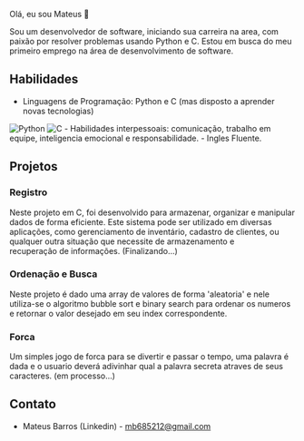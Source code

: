 Olá, eu sou Mateus 👋

Sou um desenvolvedor de software, iniciando sua carreira na area, com paixão por resolver problemas usando Python e C. Estou em busca do meu primeiro emprego na área de desenvolvimento de software.

## Habilidades
- Linguagens de Programação: Python e C (mas disposto a aprender novas tecnologias)
<img alt="Python" src="https://img.shields.io/badge/-Python-13aa52?style=flat-square&logo=mongodb&logoColor=white" />
<img alt="C" src="https://img.shields.io/badge/-C-13aa52?style=flat-square&logo=mongodb&logoColor=white" />
- Habilidades interpessoais: comunicação, trabalho em equipe, inteligencia emocional e responsabilidade.
- Ingles Fluente.

## Projetos
### Registro
Neste projeto em C, foi desenvolvido para armazenar, organizar e manipular dados de forma eficiente. Este sistema pode ser utilizado em diversas aplicações, como gerenciamento de inventário, cadastro de clientes, ou qualquer outra situação que necessite de armazenamento e recuperação de informações. (Finalizando...)

### Ordenação e Busca
Neste projeto é dado uma array de valores de forma 'aleatoria' e nele utiliza-se o algoritmo bubble sort e binary search para ordenar os numeros e retornar o valor desejado em seu index correspondente.

### Forca
Um simples jogo de forca para se divertir e passar o tempo, uma palavra é dada e o usuario deverá adivinhar qual a palavra secreta atraves de seus caracteres. (em processo...)

## Contato
- Mateus Barros (Linkedin)
- mb685212@gmail.com

